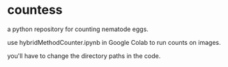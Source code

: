 # countess

a python repository for counting nematode eggs.

use hybridMethodCounter.ipynb in Google Colab to run counts on images.

you'll have to change the directory paths in the code.
